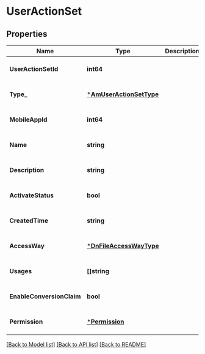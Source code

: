 # UserActionSet

## Properties
Name | Type | Description | Notes
------------ | ------------- | ------------- | -------------
**UserActionSetId** | **int64** |  | [optional] [default to null]
**Type_** | [***AmUserActionSetType**](AmUserActionSetType.md) |  | [optional] [default to null]
**MobileAppId** | **int64** |  | [optional] [default to null]
**Name** | **string** |  | [optional] [default to null]
**Description** | **string** |  | [optional] [default to null]
**ActivateStatus** | **bool** |  | [optional] [default to null]
**CreatedTime** | **string** |  | [optional] [default to null]
**AccessWay** | [***DnFileAccessWayType**](DnFileAccessWayType.md) |  | [optional] [default to null]
**Usages** | **[]string** |  | [optional] [default to null]
**EnableConversionClaim** | **bool** |  | [optional] [default to null]
**Permission** | [***Permission**](permission.md) |  | [optional] [default to null]

[[Back to Model list]](../README.md#documentation-for-models) [[Back to API list]](../README.md#documentation-for-api-endpoints) [[Back to README]](../README.md)


